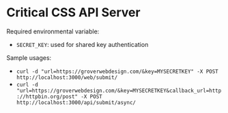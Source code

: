 Critical CSS API Server
=======================

Required environmental variable:

- `SECRET_KEY`: used for shared key authentication

Sample usages:

- `curl -d "url=https://groverwebdesign.com/&key=MYSECRETKEY" -X POST http://localhost:3000/web/submit/`
- `curl -d "url=https://groverwebdesign.com/&key=MYSECRETKEY&callback_url=http://httpbin.org/post" -X POST http://localhost:3000/api/submit/async/`
